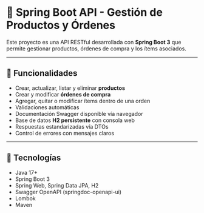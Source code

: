 # 🛒 Spring Boot API - Gestión de Productos y Órdenes

Este proyecto es una API RESTful desarrollada con **Spring Boot 3** que permite gestionar productos, órdenes de compra y los ítems asociados.

---

## 🚀 Funcionalidades

- Crear, actualizar, listar y eliminar **productos**
- Crear y modificar **órdenes de compra**
- Agregar, quitar o modificar ítems dentro de una orden
- Validaciones automáticas
- Documentación Swagger disponible vía navegador
- Base de datos **H2 persistente** con consola web
- Respuestas estandarizadas vía DTOs
- Control de errores con mensajes claros

---

## 🧰 Tecnologías

- Java 17+
- Spring Boot 3
- Spring Web, Spring Data JPA, H2
- Swagger OpenAPI (springdoc-openapi-ui)
- Lombok
- Maven
